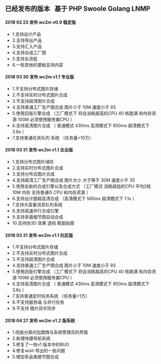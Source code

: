 ## 已经发布的版本   基于 PHP Swoole Golang LNMP 


####  2018 02 23   发布  wc2m v0.9  稳定版
- 1.支持设计产品
- 2.支持导出产品
- 3.支持汇入产品
- 4.支持合成工厂图
- 5.支持全流程
- 6.一些其他的基础支持内容


####  2018 03 30   发布  wc2m v1.1 专业版
- 1.不支持分布式图片存储
- 2.不支持实时分布式图片合成
- 3.不支持超清图片合成
- 4.支持普通工厂生产图合成   图片小于 10M  速度小于 8S
- 5.使用旧版引擎合成  （工厂模式下  将会消耗超高的CPU    40  核跑满   和内存资源   100M   必须使用服务器CPU ）
- 6.支持高清图片合成    （  普通模式  430ms   高清模式下 650ms 超清模式下   3.8s  ）
- 7.支持普通任务队列 系统 （任务量<10万）

#### 2018 03   31   发布  wc2m v1.1  企业版 
- 1.支持分布式图片储存
- 2.支持实时分布式图片合成
- 3.支持分布式图片合成
- 4.支持超清工厂生产图合成   图片大小 大于等于 30M  速度小于 3S     
- 5.使用全新的合成引擎以及合成方式 （工厂模式 消耗超低的CPU   平均2核    10M 内存  支持普通I5 CPU 和内存资源  ）
- 6.支持设计图超高清合成   （高清模式下   580ms   超清模式下   1.1s  ）
- 7.支持大容量消息队列系统
- 8.支持高速并行合成引擎  
- 9.支持多面细节图自动合成
- 10.支持伪3D 效果  透视 鞋面贴图


#### 2018 03   31  发布  wc2m v1.1  社区版

- 1.不支持分布式图片存储
- 2.不支持实时分布式图片合成
- 3.不支持超清图片合成
- 4.支持普通工厂生产图合成   图片小于 10M  速度小于 8S
- 5.使用旧版引擎合成  （工厂模式下  将会消耗超高的CPU    40  核跑满   和内存资源   100M   必须使用服务器CPU ）
- 6.支持高清图片合成    （  普通模式  430ms   高清模式下 650ms 超清模式下   3.8s  ）
- 7.支持普通定时任务系统 （任务量<1万）
- 8.不支持服务端 与并行任务
- 9.不支持 图片异步同步

####  2018 04 27  发布  wc2m v1.2  版系统  

- 1.彻底分离的加盟商与系统管理员的界面
- 2.新增快捷导航系统
- 3.修复了一些v1 版本中的BUG
- 4.修复wish 导出的一些问题
- 5.增加多品类细节图合成
